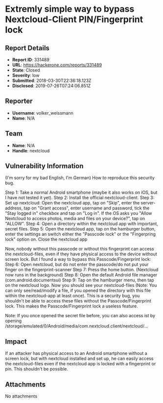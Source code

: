 # Extremly simple way to bypass Nextcloud-Client PIN/Fingerprint lock

## Report Details
- **Report ID**: 331489
- **URL**: https://hackerone.com/reports/331489
- **State**: Closed
- **Severity**: low
- **Submitted**: 2018-03-30T22:36:18.123Z
- **Disclosed**: 2019-07-26T07:24:06.851Z

## Reporter
- **Username**: volker_weissmann
- **Name**: N/A

## Team
- **Name**: N/A
- **Handle**: nextcloud

## Vulnerability Information
(I'm sorry for my bad English, I'm German)
How to reproduce this security bug.

Step 1: Take a normal Android smartphone (maybe it also works on iOS, but I have not tested it yet).
Step 2: Install the official nextcloud-client.
Step 3: Set up nextcloud: Open the nextcloud app, tap on "Skip", enter the server-address, tap on "Grant access", enter username and password, tick the "Stay logged in" checkbox and tap on "Log in". If the OS asks you "Allow Nextcloud to access photos, media and files on your device?", tap on "ALLOW".
Step 4: Open a directory within the nextcloud app with important, secret files.
Step 5: Open the nextcloud app, tap on the hamburger button, enter the settings an switch either the "Passcode lock" or the "Fingerpring lock" option on. Close the nextcloud app

Now, nobody without this passcode or without this fingerprint can access the nextcloud-files, even if they have physical access to the device without screen lock. But I found a way to bypass this Passcode/Fingerprint lock:
Step 6: Open nextcloud, but do not enter the passcode/do not put your finger on the fingerprint-scanner
Step 7: Press the home button. (Nextcloud now runs in the background)
Step 8: Open the default  Android file manager (com.android.documentsui)
Step 9: Tap on the hamburger menu, then tap on the nextcloud logo.
Now you should see your nextcloud-files (Note: You can only see/read/modify a file, if you opened the directory with this file within the nextcloud-app at least once). This is a security bug, you shouldn't be able to access these files without the Passcode/Fingerprint lock. This makes the Passcode/Fingerprint lock a useless feature.

Note: If you once opened the secret file before, you can also access ist by opening /storage/emulated/0/Android/media/com.nextcloud.client/nextcloud/...

## Impact

If an attacker has physical access to an Android smartphone without a screen lock, but with nextcloud installed and set up, he can easily access the nextcloud-files even if the nextcloud app is locked with a fingerprint or pin. This shouldn't be possible.

## Attachments
No attachments
